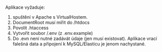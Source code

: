 Aplikace vyžaduje:
1. spuštění v Apache s VirtualHostem.
2. DocumentRoot musí mířit do /htdocs
3. Povolit .htaccess
4. Vytvořit soubor /.env (z .env.example)
5. Do .evn není nutné zadávát údaje (jen musí existovat). Aplikace vrací falešná data a připojení k MySQL/Elasticu je jenom nachystané.
